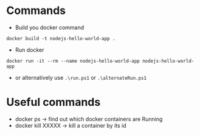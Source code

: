 # Commands

* Build you docker command

`docker build -t nodejs-hello-world-app .`

* Run docker

`docker run -it --rm --name nodejs-hello-world-app nodejs-hello-world-app`


* or alternatively use `.\run.ps1` or `.\alternateRun.ps1`


# Useful commands

* docker ps -> find out which docker containers are Running
* docker kill XXXXX -> kill a container by its id
